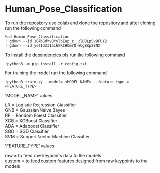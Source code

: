 # Human_Pose_Classification

To run the repository use colab and clone the repository and after cloning run the following command
```
%cd Human_Pose_Classification
! gdown --id 10kbGdYv0YylbEup_z__clDDLpSv9FUY2
! gdown --id y6f1d3I1ai6FKIHQmYO-ECgBKp28NX
```

To install the dependencies pls run the following command
```
!python3 -m pip install -r config.txt
```
For training the model run the following command
```
!python3 train.py --model= <MODEL_NAME> --feature_type = <FEATURE_TYPE>
```

'MODEL_NAME' values

LR = Logistic Regression Classifier<br />
GNB = Gaussian Naive Bayes<br />
RF = Random Forest Classifier<br />
XGB = XGBoost Classifier<br />
ADA = Adaboost Classifier<br />
SGD = SGD Classifier<br />
SVM = Support Vector Machine Classifier

'FEATURE_TYPE' values

raw = to feed raw keypoints data to the models <br/>
custom = to feed custom features designed from raw keypoints to the models
